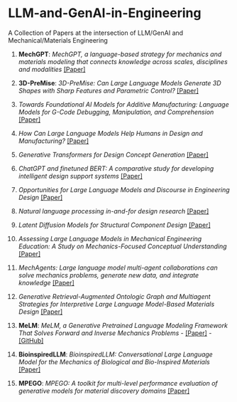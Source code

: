# LLM-and-GenAI-in-Engineering
A Collection of Papers at the intersection of LLM/GenAI and Mechanical/Materials Engineering

1.  **MechGPT**: *MechGPT, a language-based strategy for mechanics and materials modeling that connects knowledge across scales, disciplines and modalities*
[[Paper]](https://asmedigitalcollection.asme.org/appliedmechanicsreviews/article-abstract/76/2/021001/1169582/MechGPT-a-Language-Based-Strategy-for-Mechanics)

2.  **3D-PreMise**: *3D-PreMise: Can Large Language Models Generate 3D Shapes with Sharp Features and Parametric Control?* [[Paper]](https://arxiv.org/abs/2401.06437)

3.  *Towards Foundational AI Models for Additive Manufacturing: Language Models for G-Code Debugging, Manipulation, and Comprehension* [[Paper]](https://arxiv.org/abs/2309.02465)

4.  *How Can Large Language Models Help Humans in Design and Manufacturing?* [[Paper]](https://arxiv.org/abs/2307.14377)

5.  *Generative Transformers for Design Concept Generation* [[Paper]](https://doi.org/10.1115/1.4056220)

6.  *ChatGPT and finetuned BERT: A comparative study for developing intelligent design support systems* [[Paper]](https://www.sciencedirect.com/science/article/pii/S2667305323001333)

7.  *Opportunities for Large Language Models and Discourse in Engineering Design* [[Paper]](https://arxiv.org/abs/2306.09169)

8.  *Natural language processing in-and-for design research* [[Paper]](https://www.cambridge.org/core/journals/design-science/article/natural-language-processing-inandfor-design-research/5EE5CF29BC6632A1280EA30574D54076)

9.  *Latent Diffusion Models for Structural Component Design* [[Paper]](https://arxiv.org/abs/2309.11601)

10.  *Assessing Large Language Models in Mechanical Engineering Education: A Study on Mechanics-Focused Conceptual Understanding* [[Paper]](https://arxiv.org/abs/2401.12983)

11.  *MechAgents: Large language model multi-agent collaborations can solve mechanics problems, generate new data, and integrate knowledge* [[Paper]](https://arxiv.org/abs/2311.08166)

12.  *Generative Retrieval-Augmented Ontologic Graph and Multiagent Strategies for Interpretive Large Language Model-Based Materials Design* [[Paper]](https://pubs.acs.org/doi/full/10.1021/acsengineeringau.3c00058)

13.  **MeLM**: *MeLM, a Generative Pretrained Language Modeling Framework That Solves Forward and Inverse Mechanics Problems* 
    -   [[Paper]](https://www.sciencedirect.com/science/article/pii/S0022509623002582)
    -   [[GitHub]](https://github.com/lamm-mit/MeLM)

14.  **BioinspiredLLM**: *BioinspiredLLM: Conversational Large Language Model for the Mechanics of Biological and Bio-Inspired Materials* [[Paper]](https://onlinelibrary.wiley.com/doi/full/10.1002/advs.202306724)

15.  **MPEGO**: *MPEGO: A toolkit for multi-level performance evaluation of
generative models for material discovery domains* [[Paper]](https://demos.rni.tcsapps.com/mlms-2022/assets/pdfs/7-CameraReady-KDD_22_MLMS_MPEGO_Camera_Ready.pdf)



